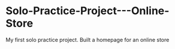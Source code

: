 # Solo-Practice-Project---Online-Store
My first solo practice project. Built a homepage for an online store
